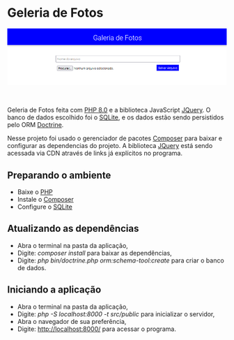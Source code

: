 # Geleria de Fotos

![img-galeria](./img/galeria.png)

<br>

Geleria de Fotos feita com [PHP 8.0](https://www.php.net/) e a biblioteca JavaScript [JQuery](https://jquery.com/). O banco de dados escolhido foi o [SQLite](https://www.sqlite.org/index.html), e os dados estão sendo persistidos pelo ORM [Doctrine](https://www.doctrine-project.org/).

Nesse projeto foi usado o gerenciador de pacotes [Composer](https://getcomposer.org/) para baixar e configurar as dependencias do projeto. A biblioteca [JQuery](https://jquery.com/) está sendo acessada via CDN através de links já explícitos no programa.

## Preparando o ambiente

- Baixe o [PHP](https://www.php.net/manual/pt_BR/install.php)
- Instale o [Composer](https://getcomposer.org/download/)
- Configure o [SQLite](https://www.php.net/manual/pt_BR/ref.pdo-sqlite.php)

## Atualizando as dependências

- Abra o terminal na pasta da aplicação,
- Digite: <i>composer install</i> para baixar as dependências,
- Digite: <i>php bin/doctrine.php orm:schema-tool:create</i> para criar o banco de dados.

## Iniciando a aplicação

- Abra o terminal na pasta da aplicação,
- Digite: <i>php -S localhost:8000 -t src/public</i> para inicializar o servidor,
- Abra o navegador de sua preferência,
- Digite: <http://localhost:8000/> para acessar o programa.
